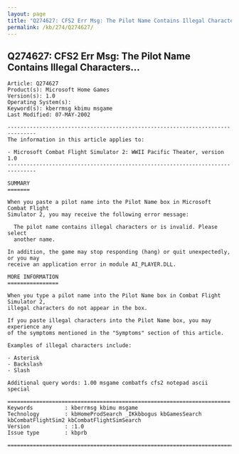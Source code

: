 ```yaml
---
layout: page
title: "Q274627: CFS2 Err Msg: The Pilot Name Contains Illegal Characters..."
permalink: /kb/274/Q274627/
---
```


## Q274627: CFS2 Err Msg: The Pilot Name Contains Illegal Characters...

	Article: Q274627
	Product(s): Microsoft Home Games
	Version(s): 1.0
	Operating System(s): 
	Keyword(s): kberrmsg kbimu msgame
	Last Modified: 07-MAY-2002
	
	-------------------------------------------------------------------------------
	The information in this article applies to:
	
	- Microsoft Combat Flight Simulator 2: WWII Pacific Theater, version 1.0 
	-------------------------------------------------------------------------------
	
	SUMMARY
	=======
	
	When you paste a pilot name into the Pilot Name box in Microsoft Combat Flight
	Simulator 2, you may receive the following error message:
	
	  The pilot name contains illegal characters or is invalid. Please select
	  another name.
	
	In addition, the game may stop responding (hang) or quit unexpectedly, or you may
	receive an application error in module AI_PLAYER.DLL.
	
	MORE INFORMATION
	================
	
	When you type a pilot name into the Pilot Name box in Combat Flight Simulator 2,
	illegal characters do not appear in the box.
	
	If you paste illegal characters into the Pilot Name box, you may experience any
	of the symptoms mentioned in the "Symptoms" section of this article.
	
	Examples of illegal characters include:
	
	- Asterisk
	- Backslash
	- Slash
	
	Additional query words: 1.00 msgame combatfs cfs2 notepad ascii special
	
	======================================================================
	Keywords          : kberrmsg kbimu msgame 
	Technology        : kbHomeProdSearch _IKkbbogus kbGamesSearch kbCombatFlightSim2 kbCombatFlightSimSearch
	Version           : :1.0
	Issue type        : kbprb
	
	=============================================================================
	
